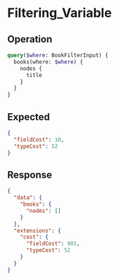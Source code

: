 # Filtering_Variable

## Operation

```graphql
query($where: BookFilterInput) {
  books(where: $where) {
    nodes {
      title
    }
  }
}
```

## Expected

```json
{
  "fieldCost": 10,
  "typeCost": 52
}
```

## Response

```json
{
  "data": {
    "books": {
      "nodes": []
    }
  },
  "extensions": {
    "cost": {
      "fieldCost": 901,
      "typeCost": 52
    }
  }
}
```

